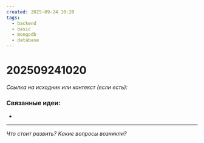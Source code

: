 ```yaml
---
created: 2025-09-24 10:20
tags:
  - backend
  - basic
  - mongodb
  - database
---
```

# 202509241020

*Ссылка на исходник или контекст (если есть):* 

### Связанные идеи:
*   
---

*Что стоит развить? Какие вопросы возникли?*